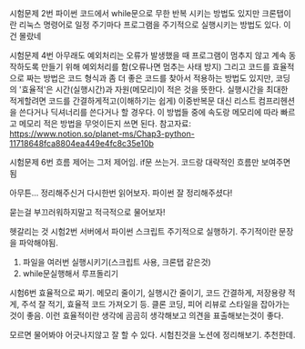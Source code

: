 시험문제 2번
파이썬 코드에서 while문으로 무한 반복 시키는 방법도 있지만 크론탭이란 리눅스 명령어로 일정 주기마다 프로그램을 주기적으로 실행시키는 방법도 있다. 이건 몰랐네

시험문제 4번
아무래도 예외처리는 오류가 발생했을 때 프로그램이 멈추지 않고 계속 동작하도록 만들기 위해 예외처리를 함(오류나면 멈추는 사태 방지)
그리고 코드를 효율적으로 짜는 방법은 코드 형식과 좀 더 좋은 코드를 찾아서 적용하는 방법도 있지만, 코딩의 '효율적'은 시간(실행시간)과 자원(메모리)이 적은 것을 뜻한다. 실행시간을 최대한 적게할려면 코드를 간결하게적고(이해하기는 쉽게) 이중반복문 대신 리스트 컴프리헨션을 쓴다거나 딕셔너리를 쓴다거나 할 경우다. 이 방법들 중에 속도랑 메모리에 따라 빠르고 메모리 적은 방법을 무엇이든지 쓰면 된다. 
참고자료:
https://www.notion.so/planet-ms/Chap3-python-11718648fca8804ea449e4fc8c35e10b

시험문제 6번
흐름 제어는 그저 제어임. if문 쓰는거. 코드랑 대략적인 흐름만 보여주면 됨

아무튼... 정리해주신거 다시한번 읽어보자. 파이썬 잘 정리해주셨다!

묻는걸 부끄러워하지말고 적극적으로 물어보자!

헷갈리는 것
시험2번 서버에서 파이썬 스크립트 주기적으로 실행하기. 주기적이란 문장을 파악해야됨.
1. 파일을 여러번 실행시키기(스크립트 사용, 크론탭 같은것)
2. while문실행해서 루프돌리기

시험6번 효율적으로 짜기. 메모리 줄이기, 실행시간 줄이기, 코드 간결하게, 저장용량 적게, 주석 잘 적기, 효율적 코드 가져오기 등. 클론 코딩, 피어 리뷰로 스타일을 잡아가는 것이 좋음. 이런 효율적이란 생각에 곰곰히 생각해보고 의견을 표출해보는것이 좋다. 

모르면 물어봐야 어긋나지않고 잘 할 수 있다. 시험친것을 노션에 정리해보기. 추천한데.